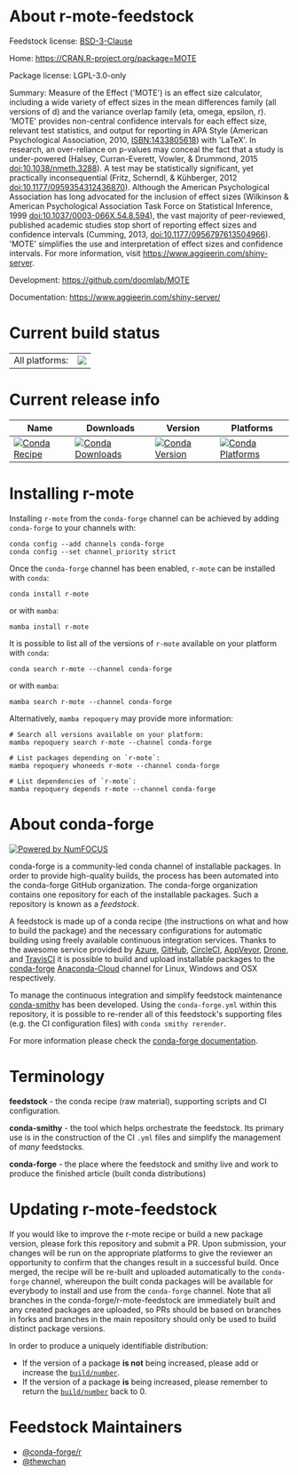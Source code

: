 About r-mote-feedstock
======================

Feedstock license: [BSD-3-Clause](https://github.com/conda-forge/r-mote-feedstock/blob/main/LICENSE.txt)

Home: https://CRAN.R-project.org/package=MOTE

Package license: LGPL-3.0-only

Summary: Measure of the Effect ('MOTE') is an effect size calculator, including a wide variety of effect sizes in the mean differences family (all versions of d) and the variance overlap family (eta, omega, epsilon, r). 'MOTE' provides non-central confidence intervals for each effect size, relevant test statistics, and output for reporting in APA Style (American Psychological Association, 2010, <ISBN:1433805618>) with 'LaTeX'. In research, an over-reliance on p-values may conceal the fact that a study is under-powered (Halsey, Curran-Everett, Vowler, & Drummond, 2015 <doi:10.1038/nmeth.3288>). A test may be statistically significant, yet practically inconsequential (Fritz, Scherndl, & Kühberger, 2012 <doi:10.1177/0959354312436870>). Although the American Psychological Association has long advocated for the inclusion of effect sizes (Wilkinson & American Psychological Association Task Force on Statistical Inference, 1999 <doi:10.1037/0003-066X.54.8.594>), the vast majority of peer-reviewed, published academic studies stop short of reporting effect sizes and confidence intervals (Cumming, 2013, <doi:10.1177/0956797613504966>). 'MOTE' simplifies the use and interpretation of effect sizes and confidence intervals. For more information, visit <https://www.aggieerin.com/shiny-server>.

Development: https://github.com/doomlab/MOTE

Documentation: https://www.aggieerin.com/shiny-server/

Current build status
====================


<table><tr><td>All platforms:</td>
    <td>
      <a href="https://dev.azure.com/conda-forge/feedstock-builds/_build/latest?definitionId=17218&branchName=main">
        <img src="https://dev.azure.com/conda-forge/feedstock-builds/_apis/build/status/r-mote-feedstock?branchName=main">
      </a>
    </td>
  </tr>
</table>

Current release info
====================

| Name | Downloads | Version | Platforms |
| --- | --- | --- | --- |
| [![Conda Recipe](https://img.shields.io/badge/recipe-r--mote-green.svg)](https://anaconda.org/conda-forge/r-mote) | [![Conda Downloads](https://img.shields.io/conda/dn/conda-forge/r-mote.svg)](https://anaconda.org/conda-forge/r-mote) | [![Conda Version](https://img.shields.io/conda/vn/conda-forge/r-mote.svg)](https://anaconda.org/conda-forge/r-mote) | [![Conda Platforms](https://img.shields.io/conda/pn/conda-forge/r-mote.svg)](https://anaconda.org/conda-forge/r-mote) |

Installing r-mote
=================

Installing `r-mote` from the `conda-forge` channel can be achieved by adding `conda-forge` to your channels with:

```
conda config --add channels conda-forge
conda config --set channel_priority strict
```

Once the `conda-forge` channel has been enabled, `r-mote` can be installed with `conda`:

```
conda install r-mote
```

or with `mamba`:

```
mamba install r-mote
```

It is possible to list all of the versions of `r-mote` available on your platform with `conda`:

```
conda search r-mote --channel conda-forge
```

or with `mamba`:

```
mamba search r-mote --channel conda-forge
```

Alternatively, `mamba repoquery` may provide more information:

```
# Search all versions available on your platform:
mamba repoquery search r-mote --channel conda-forge

# List packages depending on `r-mote`:
mamba repoquery whoneeds r-mote --channel conda-forge

# List dependencies of `r-mote`:
mamba repoquery depends r-mote --channel conda-forge
```


About conda-forge
=================

[![Powered by
NumFOCUS](https://img.shields.io/badge/powered%20by-NumFOCUS-orange.svg?style=flat&colorA=E1523D&colorB=007D8A)](https://numfocus.org)

conda-forge is a community-led conda channel of installable packages.
In order to provide high-quality builds, the process has been automated into the
conda-forge GitHub organization. The conda-forge organization contains one repository
for each of the installable packages. Such a repository is known as a *feedstock*.

A feedstock is made up of a conda recipe (the instructions on what and how to build
the package) and the necessary configurations for automatic building using freely
available continuous integration services. Thanks to the awesome service provided by
[Azure](https://azure.microsoft.com/en-us/services/devops/), [GitHub](https://github.com/),
[CircleCI](https://circleci.com/), [AppVeyor](https://www.appveyor.com/),
[Drone](https://cloud.drone.io/welcome), and [TravisCI](https://travis-ci.com/)
it is possible to build and upload installable packages to the
[conda-forge](https://anaconda.org/conda-forge) [Anaconda-Cloud](https://anaconda.org/)
channel for Linux, Windows and OSX respectively.

To manage the continuous integration and simplify feedstock maintenance
[conda-smithy](https://github.com/conda-forge/conda-smithy) has been developed.
Using the ``conda-forge.yml`` within this repository, it is possible to re-render all of
this feedstock's supporting files (e.g. the CI configuration files) with ``conda smithy rerender``.

For more information please check the [conda-forge documentation](https://conda-forge.org/docs/).

Terminology
===========

**feedstock** - the conda recipe (raw material), supporting scripts and CI configuration.

**conda-smithy** - the tool which helps orchestrate the feedstock.
                   Its primary use is in the construction of the CI ``.yml`` files
                   and simplify the management of *many* feedstocks.

**conda-forge** - the place where the feedstock and smithy live and work to
                  produce the finished article (built conda distributions)


Updating r-mote-feedstock
=========================

If you would like to improve the r-mote recipe or build a new
package version, please fork this repository and submit a PR. Upon submission,
your changes will be run on the appropriate platforms to give the reviewer an
opportunity to confirm that the changes result in a successful build. Once
merged, the recipe will be re-built and uploaded automatically to the
`conda-forge` channel, whereupon the built conda packages will be available for
everybody to install and use from the `conda-forge` channel.
Note that all branches in the conda-forge/r-mote-feedstock are
immediately built and any created packages are uploaded, so PRs should be based
on branches in forks and branches in the main repository should only be used to
build distinct package versions.

In order to produce a uniquely identifiable distribution:
 * If the version of a package **is not** being increased, please add or increase
   the [``build/number``](https://docs.conda.io/projects/conda-build/en/latest/resources/define-metadata.html#build-number-and-string).
 * If the version of a package **is** being increased, please remember to return
   the [``build/number``](https://docs.conda.io/projects/conda-build/en/latest/resources/define-metadata.html#build-number-and-string)
   back to 0.

Feedstock Maintainers
=====================

* [@conda-forge/r](https://github.com/conda-forge/r/)
* [@thewchan](https://github.com/thewchan/)

